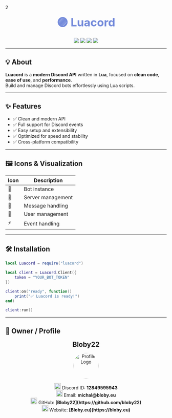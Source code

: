 2<p align="center">
  <b style="font-size: 2.5em; color:#7289DA;">🟣 Luacord</b>
</p>

<p align="center">
  <img src="https://img.shields.io/badge/status-active-brightgreen?style=flat-square" />
  <img src="https://img.shields.io/badge/language-lua-blue?style=flat-square" />
  <img src="https://img.shields.io/badge/license-MIT-lightgrey?style=flat-square" />
  <img src="https://img.shields.io/badge/discord-bot_ready-purple?style=flat-square" />
</p>

---

## 💡 About

**Luacord** is a **modern Discord API** written in **Lua**, focused on **clean code**, **ease of use**, and **performance**.  
Build and manage Discord bots effortlessly using Lua scripts.

---

## ✨ Features

- ✅ Clean and modern API  
- ✅ Full support for Discord events  
- ✅ Easy setup and extensibility  
- ✅ Optimized for speed and stability  
- ✅ Cross-platform compatibility  

---

## 🖼️ Icons & Visualization

| Icon | Description |
|------|-------------|
| 🤖 | Bot instance |
| 🏰 | Server management |
| 💬 | Message handling |
| 👤 | User management |
| ⚡ | Event handling |

---

## 🛠️ Installation

```lua
local Luacord = require("luacord")

local client = Luacord.Client({
    token = "YOUR_BOT_TOKEN"
})

client:on("ready", function()
    print("✅ Luacord is ready!")
end)

client:run()
```

---

## 👑 Owner / Profile

<p align="center">
  <b style="font-size: 1.5em;">Bloby22</b>
</p>

<p align="center">
  <img src="https://github.com/bloby22.png" alt="Profile Logo" width="80" style="border-radius:50%;" />
</p>

<p align="center">
  <img src="https://cdn-icons-png.flaticon.com/512/733/733579.png" alt="Discord Icon" width="20" /> Discord ID: <b>12849595943</b><br>
  <img src="https://cdn-icons-png.flaticon.com/512/561/561127.png" alt="Email Icon" width="20" /> Email: <b>michal@bloby.eu</b><br>
  <img src="https://cdn-icons-png.flaticon.com/512/733/733553.png" alt="GitHub Icon" width="20" /> GitHub: <b>[Bloby22](https://github.com/bloby22)</b><br>
  <img src="https://cdn-icons-png.flaticon.com/512/841/841364.png" alt="Website Icon" width="20" /> Website: <b>[Bloby.eu](https://bloby.eu)</b>
</p>